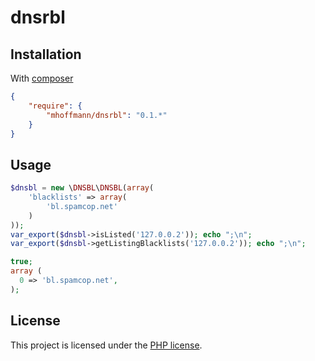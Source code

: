 # dnsrbl


## Installation

With [composer](http://getcomposer.org)

```json
{
    "require": {
        "mhoffmann/dnsrbl": "0.1.*"
    }
}
```


## Usage

```php
$dnsbl = new \DNSBL\DNSBL(array(
    'blacklists' => array(
        'bl.spamcop.net'
    )
));
var_export($dnsbl->isListed('127.0.0.2')); echo ";\n";
var_export($dnsbl->getListingBlacklists('127.0.0.2')); echo ";\n";
```

```php
true;
array (
  0 => 'bl.spamcop.net',
);
```


## License

This project is licensed under the [PHP license](http://php.net/license/3_01.txt).
